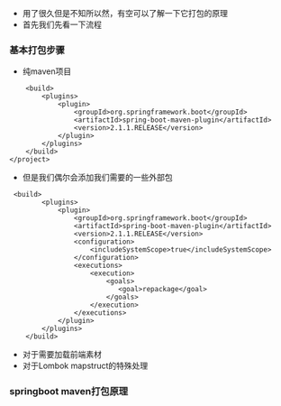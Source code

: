 - 用了很久但是不知所以然，有空可以了解一下它打包的原理
- 首先我们先看一下流程

### 基本打包步骤
- 纯maven项目
```text
    <build>
        <plugins>
            <plugin>
                <groupId>org.springframework.boot</groupId>
                <artifactId>spring-boot-maven-plugin</artifactId>
                <version>2.1.1.RELEASE</version>
            </plugin>
        </plugins>
    </build>
</project>
```
- 但是我们偶尔会添加我们需要的一些外部包
```text
 <build>
        <plugins>
            <plugin>
                <groupId>org.springframework.boot</groupId>
                <artifactId>spring-boot-maven-plugin</artifactId>
                <version>2.1.1.RELEASE</version>
                <configuration>
                    <includeSystemScope>true</includeSystemScope>
                </configuration>
                <executions>
                    <execution>
                        <goals>
                           <goal>repackage</goal>
                        </goals>
                    </execution>
                </executions>
            </plugin>
        </plugins>
    </build>
```
- 对于需要加载前端素材
- 对于Lombok mapstruct的特殊处理


### springboot maven打包原理
